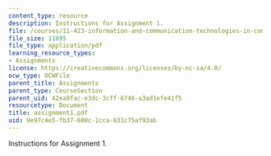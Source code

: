 ```yaml
---
content_type: resource
description: Instructions for Assignment 1.
file: /courses/11-423-information-and-communication-technologies-in-community-development-spring-2004/9e97c4e5fb37600c1cca631c75af93ab_assignment1.pdf
file_size: 11895
file_type: application/pdf
learning_resource_types:
- Assignments
license: https://creativecommons.org/licenses/by-nc-sa/4.0/
ocw_type: OCWFile
parent_title: Assignments
parent_type: CourseSection
parent_uid: 42ea9fac-e3dc-3cff-6746-a3ad1efe41f5
resourcetype: Document
title: assignment1.pdf
uid: 9e97c4e5-fb37-600c-1cca-631c75af93ab
---
```

Instructions for Assignment 1.